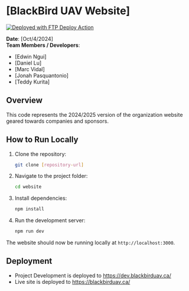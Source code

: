 # [BlackBird UAV Website]
[<img alt="Deployed with FTP Deploy Action" src="https://img.shields.io/badge/Deployed With-FTP DEPLOY ACTION-%3CCOLOR%3E?style=for-the-badge&color=0077b6">](https://github.com/SamKirkland/FTP-Deploy-Action)

**Date**: [Oct/4/2024]  
**Team Members / Developers**:  

- [Edwin Ngui]
- [Daniel Lu]
- [Marc Vidal]
- [Jonah Pasquantonio]
- [Teddy Kurita]

## Overview

This code represents the 2024/2025 version of the organization website geared towards companies and sponsors.

## How to Run Locally

1. Clone the repository:
   ```bash
   git clone [repository-url]
   ```
2. Navigate to the project folder:
   ```bash
   cd website
   ```
3. Install dependencies:
   ```bash
   npm install
   ```
4. Run the development server:
   ```bash
   npm run dev
   ```

The website should now be running locally at `http://localhost:3000`.

## Deployment

- Project Development is deployed to https://dev.blackbirduav.ca/
- Live site is deployed to https://blackbirduav.ca/
